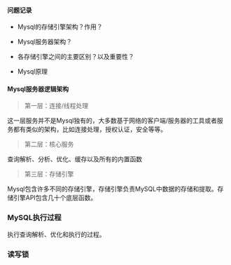 #### 问题记录

* Mysql的存储引擎架构？作用？

* Mysql服务器架构？
* 各存储引擎之间的主要区别？以及重要性？
* Mysql原理



#### Mysql服务器逻辑架构

>  第一层：连接/线程处理

这一层服务并不是Mysql独有的，大多数基于网络的客户端/服务器的工具或者服务都有类似的架构，比如连接处理，授权认证，安全等等。

>  第二层：核心服务

查询解析、分析、优化、缓存以及所有的内置函数

>  第三层：存储引擎

Mysql包含许多不同的存储引擎，存储引擎负责MySQL中数据的存储和提取。存储引擎API包含几十个底层函数。

### MySQL执行过程

执行查询解析、优化和执行的过程。



### 读写锁

